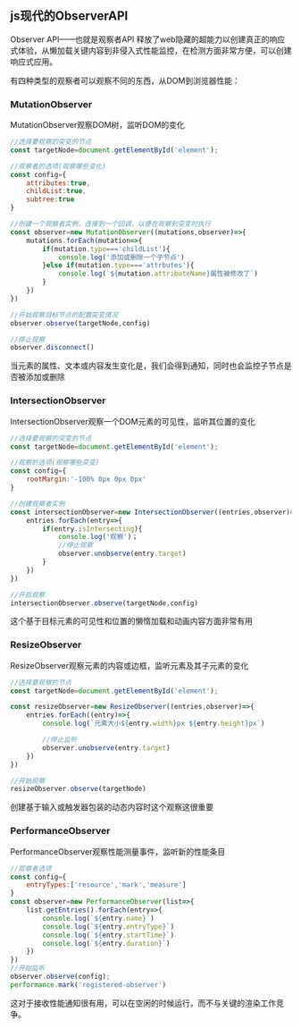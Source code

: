 ## js现代的ObserverAPI
Observer API——也就是观察者API 释放了web隐藏的超能力以创建真正的响应式体验，从懒加载关键内容到非侵入式性能监控，在检测方面非常方便，可以创建响应式应用。

有四种类型的观察者可以观察不同的东西，从DOM到浏览器性能：
### MutationObserver
MutationObserver观察DOM树，监听DOM的变化

```js
//选择要观察的突变的节点
const targetNode=document.getElementById('element');

//观察者的选项(观察哪些变化)
const config={
    attributes:true,
    childList:true,
    subtree:true
}

//创建一个观察者实例，连接到一个回调，以便在观察到突变时执行
const observer=new MutationObserver((mutations,observer)=>{
    mutations.forEach(mutation=>{
        if(mutation.type==='childList'){
            console.log('添加或删除一个子节点')
        }else if(mutation.type==='attrbutes'){
            console.log(`${mutation.attributeName}属性被修改了`)
        }
    })
})

//开始观察目标节点的配置突变情况
observer.observe(targetNode,config)

//停止观察
observer.disconnect()

```
当元素的属性、文本或内容发生变化是，我们会得到通知，同时也会监控子节点是否被添加或删除

### IntersectionObserver

IntersectionObserver观察一个DOM元素的可见性，监听其位置的变化

```js
//选择要观察的突变的节点
const targetNode=document.getElementById('element');

//观察的选项(观察哪些突变)
const config={
    rootMargin:'-100% 0px 0px 0px'
}

//创建观察者实例
const intersectionObserver=new IntersectionObserver((entries,observer)=>{
    entries.forEach(entry=>{
        if(entry.isIntersecting){
            console.log('观察')；
            //停止观察
            observer.unobserve(entry.target)
        }
    })
})

//开启观察
intersectionObserver.observe(targetNode,config)
```
这个基于目标元素的可见性和位置的懒惰加载和动画内容方面非常有用
### ResizeObserver

ResizeObserver观察元素的内容或边框，监听元素及其子元素的变化
```js
//选择要观察的节点
const targetNode=document.getElementById('element');

const resizeObserver=new ResizeObserver((entries,observer)=>{
    entries.forEach((entry)=>{
        console.log(`元素大小${entry.width}px ${entry.height}px`)

        //停止监听
        observer.unobserve(entry.target)
    })
})

//开始观察
resizeObserver.observe(targetNode)
```
创建基于输入或触发器包装的动态内容时这个观察这很重要
### PerformanceObserver
PerformanceObserver观察性能测量事件，监听新的性能条目
```js
//观察者选项
const config={
    entryTypes:['resource','mark','measure']
}
const observer=new PerformanceObserver(list=>{
    list.getEntries().forEach(entry=>{
        console.log(`${entry.name}`)
        console.log(`${entry.entryType}`)
        console.log(`${entry.startTime}`)
        console.log(`${entry.duration}`)
    })
})
//开始监听
observer.observe(config);
performance.mark('registered-observer')
```
这对于接收性能通知很有用，可以在空闲的时候运行，而不与关键的渲染工作竞争。